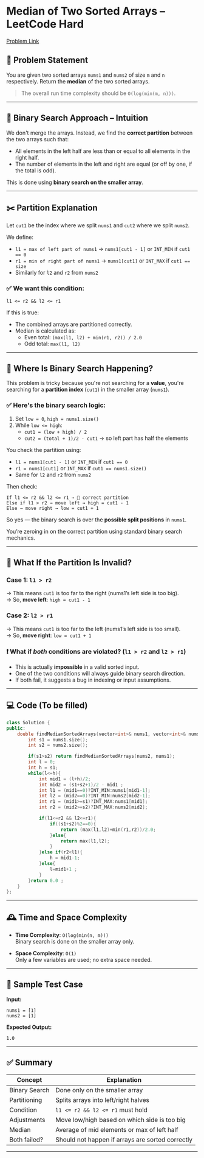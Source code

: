 # Median of Two Sorted Arrays – LeetCode Hard

[Problem Link](https://leetcode.com/problems/median-of-two-sorted-arrays/)

## 🧩 Problem Statement

You are given two sorted arrays `nums1` and `nums2` of size `m` and `n` respectively. Return the **median** of the two sorted arrays.

> The overall run time complexity should be `O(log(min(m, n)))`.

---

## 🚀 Binary Search Approach – Intuition

We don't merge the arrays. Instead, we find the **correct partition** between the two arrays such that:

- All elements in the left half are less than or equal to all elements in the right half.
- The number of elements in the left and right are equal (or off by one, if the total is odd).

This is done using **binary search on the smaller array**.

---

## ✂️ Partition Explanation

Let `cut1` be the index where we split `nums1` and `cut2` where we split `nums2`.

We define:
- `l1 = max of left part of nums1` → `nums1[cut1 - 1]` or `INT_MIN` if `cut1 == 0`
- `r1 = min of right part of nums1` → `nums1[cut1]` or `INT_MAX` if `cut1 == size`
- Similarly for `l2` and `r2` from `nums2`

### ✅ We want this condition:

```
l1 <= r2 && l2 <= r1
```

If this is true:
- The combined arrays are partitioned correctly.
- Median is calculated as:
  - Even total: `(max(l1, l2) + min(r1, r2)) / 2.0`
  - Odd total: `max(l1, l2)`

---

## 🧭 Where Is Binary Search Happening?

This problem is tricky because you're not searching for a **value**, you're searching for a **partition index** (`cut1`) in the smaller array (`nums1`).

### ✅ Here's the binary search logic:

1. Set `low = 0`, `high = nums1.size()`
2. While `low <= high`:
   - `cut1 = (low + high) / 2`
   - `cut2 = (total + 1)/2 - cut1` → so left part has half the elements

You check the partition using:
- `l1 = nums1[cut1 - 1]` or `INT_MIN` if `cut1 == 0`
- `r1 = nums1[cut1]` or `INT_MAX` if `cut1 == nums1.size()`
- Same for `l2` and `r2` from `nums2`

Then check:

```
If l1 <= r2 && l2 <= r1 → 🎯 correct partition
Else if l1 > r2 → move left → high = cut1 - 1
Else → move right → low = cut1 + 1
```

So yes — the binary search is over the **possible split positions** in `nums1`.

You’re zeroing in on the correct partition using standard binary search mechanics.

---

## 🔄 What If the Partition Is Invalid?

### Case 1: `l1 > r2`
→ This means `cut1` is too far to the right (nums1’s left side is too big).  
→ So, **move left**: `high = cut1 - 1`

### Case 2: `l2 > r1`
→ This means `cut1` is too far to the left (nums1’s left side is too small).  
→ So, **move right**: `low = cut1 + 1`

### ❗ What if *both* conditions are violated? (`l1 > r2` **and** `l2 > r1`)
- This is actually **impossible** in a valid sorted input.
- One of the two conditions will always guide binary search direction.
- If both fail, it suggests a bug in indexing or input assumptions.

---

## 💻 Code (To be filled)

```cpp
class Solution {
public:
    double findMedianSortedArrays(vector<int>& nums1, vector<int>& nums2) {
        int s1 = nums1.size();
        int s2 = nums2.size();

        if(s1>s2) return findMedianSortedArrays(nums2, nums1);
        int l = 0;
        int h = s1;
        while(l<=h){
            int mid1 = (l+h)/2;
            int mid2 = (s1+s2+1)/2 - mid1 ;
            int l1 = (mid1==0)?INT_MIN:nums1[mid1-1];
            int l2 = (mid2==0)?INT_MIN:nums2[mid2-1];
            int r1 = (mid1>=s1)?INT_MAX:nums1[mid1];
            int r2 = (mid2>=s2)?INT_MAX:nums2[mid2];

            if(l1<=r2 && l2<=r1){
                if((s1+s2)%2==0){
                    return (max(l1,l2)+min(r1,r2))/2.0;
                }else{
                    return max(l1,l2);
                }
            }else if(r2<l1){
                h = mid1-1;
            }else{
                l=mid1+1 ;
            }
        }return 0.0 ;
    }
};
```

---

## 🕰️ Time and Space Complexity

- **Time Complexity**: `O(log(min(n, m)))`  
  Binary search is done on the smaller array only.

- **Space Complexity**: `O(1)`  
  Only a few variables are used; no extra space needed.

---

## 🧪 Sample Test Case

**Input:**

```
nums1 = [1]
nums2 = [1]
```

**Expected Output:**

```
1.0
```

---

## ✅ Summary

| Concept       | Explanation |
|---------------|-------------|
| Binary Search | Done only on the smaller array |
| Partitioning  | Splits arrays into left/right halves |
| Condition     | `l1 <= r2 && l2 <= r1` must hold |
| Adjustments   | Move low/high based on which side is too big |
| Median        | Average of mid elements or max of left half |
| Both failed?  | Should not happen if arrays are sorted correctly |

---

